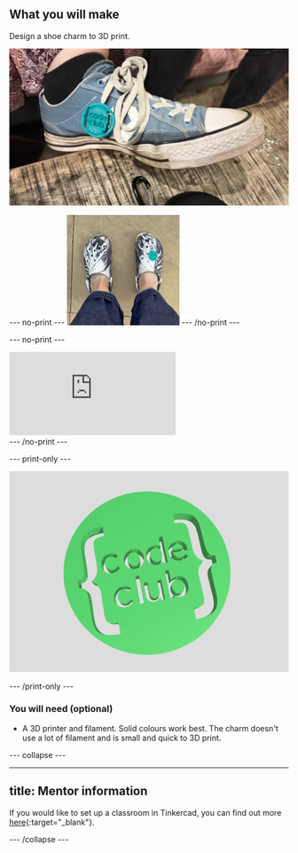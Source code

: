 ## What you will make

Design a shoe charm to 3D print.

![A shoe charm reading Code Club attached to a shoelace of a Converse-style trainer.](images/shoe-charm.jpg)

--- no-print ---
![Someone wiggling their feet in Croc-style shoes with a shoe charm attached.](images/shoe-charm.gif)
--- /no-print ---

--- no-print ---
<div class="responsive-embed responsive-embed--video">
  <iframe class="responsive-embed__iframe" src="https://sketchfab.com/models/a33fbed6960f4895b1a10bdbe797460e/embed" frameborder="0" allowvr allowfullscreen mozallowfullscreen="true" webkitallowfullscreen="true"></iframe>
</div>
--- /no-print ---

--- print-only ---

![A 3D render of a green Code Club shoe charm.](images/final-charm.png)

--- /print-only ---

### You will need (optional)

+ A 3D printer and filament. Solid colours work best. The charm doesn't use a lot of filament and is small and quick to 3D print. 

--- collapse ---

---
title: Mentor information
---
If you would like to set up a classroom in Tinkercad, you can find out more [here](https://www.tinkercad.com/classrooms-resources){:target="_blank"}.

--- /collapse ---
